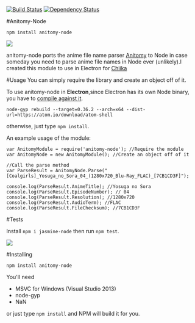 [![Build Status](https://travis-ci.org/arkenthera/anitomy-node.svg?branch=master)](https://travis-ci.org/arkenthera/anitomy-node)
[![Dependency Status](https://david-dm.org/arkenthera/anitomy-node.svg)](https://david-dm.org/arkenthera/anitomy-node)

#Anitomy-Node

```npm install anitomy-node ```

![](http://i.imgur.com/1AhBg0f.png)

anitomy-node ports the anime file name parser [Anitomy](https://github.com/erengy/anitomy) to Node in case someday you need to parse anime file names in Node ever (unlikely).I created this module to use in Electron for [Chiika](http://chiika.moe)

#Usage
You can simply require the library and create an object off of it.

To use anitomy-node in **Electron**,since Electron has its own Node binary, you have to [compile against it](https://github.com/electron/electron/blob/master/docs/tutorial/using-native-node-modules.md).

```node-gyp rebuild --target=0.36.2 --arch=x64 --dist-url=https://atom.io/download/atom-shell```

otherwise, just type ```npm install```.


An example usage of the module:

```
var AnitomyModule = require('anitomy-node'); //Require the module
var AnitomyNode = new AnitomyModule(); //Create an object off of it

//Call the parse method
var ParseResult = AnitomyNode.Parse("[Coalgirls]_Yosuga_no_Sora_04_(1280x720_Blu-Ray_FLAC)_[7CB1CD3F]");

console.log(ParseResult.AnimeTitle); //Yosuga no Sora
console.log(ParseResult.EpisodeNumber); // 04
console.log(ParseResult.Resolution); //1280x720
console.log(ParseResult.AudioTerm); //FLAC
console.log(ParseResult.FileChecksum); //7CB1CD3F
```

#Tests

Install ```npm i jasmine-node``` then run ```npm test```.

![](http://i.imgur.com/ujWkXm5.png)


#Installing

``` npm install anitomy-node ```

You'll need

- MSVC for Windows (Visual Studio 2013)
- node-gyp
- NaN

or just type ```npm install``` and NPM will build it for you.
